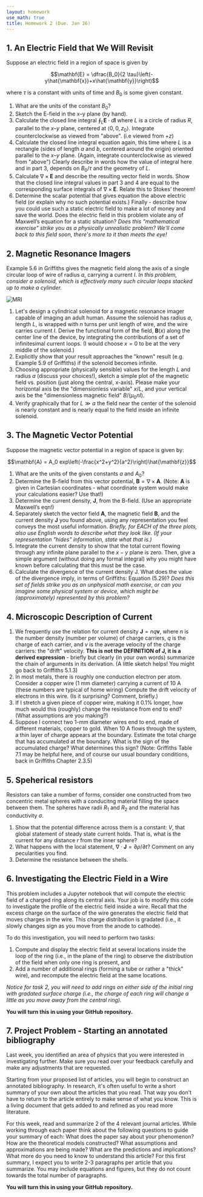 ```yaml
---
layout: homework
use_math: true
title: Homework 2 (Due. Jan 26)
---
```


## 1. An Electric Field that We Will Revisit

Suppose an electric field in a region of space is given by

$$\mathbf{E} = \dfrac{B_0}{2 \tau}\left(-y\hat{\mathbf{x}}+x\hat{\mathbf{y}}\right)$$

where $\tau$ is a constant with units of time and $B_0$ is some given constant.

1. What are the units of the constant $B_0$?
2. Sketch the E-field in the x–y plane (by hand).
3. Calculate the closed line integral $\oint_L \mathbf{E} \cdot d\mathbf{l}$ where $L$ is a circle of radius $R$,  parallel to the $x–y$ plane, centered at $\langle 0,0,z_0 \rangle$. Integrate counterclockwise as viewed from "above". (i.e viewed from $+z$)
4. Calculate the closed line integral equation again, this time where $L$ is a rectangle (sides of length $a$ and $b$, centered around the origin) oriented parallel to the $x–y$ plane. (Again, integrate counterclockwise as viewed from "above")  Clearly describe in words how the value of integral here and in part 3, depends on $B_0/\tau$ and the geometry of $L$.
5. Calculate $\nabla \times \mathbf{E}$ and describe the resulting vector field in words. Show that the closed line integral values in part 3 and 4 are equal to the corresponding surface integrals of $\nabla \times \mathbf{E}$.  Relate this to Stokes’ theorem!
6. Determine the scalar potential that gives equation the above electric field (or explain why no such potential exists.)   Finally - describe how you could use such a static electric field to make a lot of money and save the world.  Does the electric field in this problem violate any of Maxwell’s equation for a static situation?
*Does this "mathematical exercise" strike you as a physically unrealistic problem? We'll come back to this field soon, there's more to it than meets the eye!*

## 2. Magnetic Resonance Imagers

Example 5.6 in Griffiths gives the magnetic field along the axis of a single circular loop of wire of radius $a$, carrying a current $I$. *In this problem, consider a solenoid, which is effectively many such circular loops stacked up to make a cylinder.*

![MRI][mri]

[mri]: ./images/hw2/MRI.png

1. Let's design a cylindrical solenoid for a magnetic resonance imager capable of imaging an adult human. Assume the solenoid has radius $a$, length $L$, is wrapped with $n$ turns per unit length of wire, and the wire carries current $I$.  Derive the functional form of the field, $\mathbf{B}(x)$ along the center line of the device, by integrating the contributions of a set of infinitesimal current loops. (I would choose $x=0$ to be at the very middle of the solenoid.)
2. Explicitly show that your result approaches the "known" result (e.g. Example 5.9 of Griffiths) if the solenoid becomes infinite.
3. Choosing appropriate (physically sensible) values for the length $L$ and radius $a$ (discuss your choices!), sketch a simple plot of the magnetic field vs. position (just along the central, x-axis). Please make your horizontal axis be the "dimensionless variable" $x/L$,  and your vertical axis be the "dimensionless magnetic field" $B/(\mu_0 n I)$.
4. Verify graphically that for $L \gg a$ the field near the center of the solenoid is nearly constant and is nearly equal to the field inside an infinite solenoid.

## 3. The Magnetic Vector Potential

Suppose the magnetic vector potential in a region of space is given by:

$$\mathbf{A} = A_0 exp\left(-\frac{x^2+y^2}{a^2}\right)\hat{\mathbf{z}}$$

1. What are the units of the given constants $a$ and $A_0$?
2. Determine the B-field from this vector potential, $\mathbf{B} = \nabla \times \mathbf{A}$. (Note: $\mathbf{A}$ is given in Cartesian coordinates - what coordinate system would make your calculations easier? Use that!)
3. Determine the current density, $\mathbf{J}$, from the B-field.  (Use an appropriate Maxwell’s eqn!)
4. Separately sketch the vector field $\mathbf{A}$, the magnetic field $\mathbf{B}$, and the current density $\mathbf{J}$ you found above, using any representation you feel conveys the most useful information. *Briefly, for EACH of the three plots, also use English words to describe what they look like. (If your representation "hides" information, state what that is.)*
5. Integrate the current density to show that the total current flowing through any infinite plane parallel to the $x-y$ plane is zero. Then, give a simple argument (without doing any formal integral) why you might have known before calculating that this must be the case.
6. Calculate the divergence of the current density J. What does the value of the divergence imply, in terms of Griffiths: Equation (5.29)? *Does this set of fields strike you as an unphysical math exercise, or can you imagine some physical system or device, which might be (approximately) represented by this problem?*

## 4.  Microscopic Description of Current

1. We frequently use the relation for current density $\mathbf{J} = nq\mathbf{v}$, where $n$ is the number density (number per volume) of charge carriers, $q$ is the charge of each carrier, and $v$ is the average velocity of the charge carriers: the "drift" velocity. **This is not the DEFINITION of J, it is a derived expression** -  briefly but clearly (in your own words) summarize the chain of arguments in its derivation. (A little sketch helps! You might go back to Griffiths 5.1.3)
2. In most metals, there is roughly one conduction electron per atom.  Consider a copper wire (1 mm diameter) carrying a current of 10 A (these numbers are typical of home wiring) Compute the drift velocity of electrons in this wire. (Is it surprising? Comment, briefly.)
3. If I stretch a given piece of copper wire, making it 0.1% longer, how much would this (roughly) change the resistance from end to end? (What assumptions are you making?)
4. Suppose I connect two 1-mm diameter wires end to end, made of different materials, copper to gold.  When 10 A flows through the system, a thin layer of charge appears at the boundary.  Estimate the total charge that has accumulated at the boundary. What is the sign of the accumulated charge? What determines this sign? (Note: Griffiths Table 7.1 may be helpful here, and of course our usual boundary conditions, back in Griffiths Chapter 2.3.5)

## 5. Speherical resistors

Resistors can take a number of forms, consider one constructed from two concentric metal spheres with a conducitng material filling the space between them. The spheres have radii $R_1$ and $R_2$ and the material has conductivity $\sigma$.

1. Show that the potential difference across them is a constant: $V$, that global statement of steady state current holds. That is, what is the current for any distance $r$ from the inner sphere?
2. What happens with the local statement, $\nabla \cdot \mathbf{J} = \partial \rho / \partial t$? Comment on any pecularities you find.
3. Determine the resistance between the shells.

## 6. Investigating the Electric Field in a Wire

This problem includes a Jupyter notebook that will compute the electric field of a charged ring along its central axis. Your job is to modify this code to investigate the profile of the electric field inside a wire. Recall that the excess charge on the surface of the wire generates the electric field that moves charges in the wire. This charge distribution is gradated (i.e., it slowly changes sign as you move from the anode to cathode).

To do this investigation, you will need to perform two tasks:

1. Compute and display the electric field at several locations inside the loop of the ring (i.e., in the plane of the ring) to observe the distribution of the field when only one ring is present, and
2. Add a number of additional rings (forming a tube or rather a "thick" wire), and recompute the electric field at the same locations.

*Notice for task 2, you will need to add rings on either side of the initial ring with gradated surface charge (i.e., the charge of each ring will change a little as you move away from the central ring).*

**You will turn this in using your GitHub repository.**

## 7. Project Problem - Starting an annotated bibliography
Last week, you identified an area of physics that you were interested in investigating further. Make sure you read over your feedback carefully and make any adjustments that are requested.

Starting from your proposed list of articles, you will begin to construct an annotated bibliography. In research, it's often useful to write a short summary of your own about the articles that you read. That way you don't have to return to the article entirely to make sense of what you know. This is a living document that gets added to and refined as you read more literature.

For this week, read and summarize 2 of the 4 relevant journal articles. While working through each paper think about the following questions to guide your summary of each: What does the paper say about your phenomenon? How are the theoretical models constructed? What assumptions and approximations are being made? What are the predictions and implications? What more do you need to know to understand this article? For this first summary, I expect you to write 2-3 paragraphs per article that you summarize. You may include equations and figures, but they do not count towards the total number of paragraphs.

**You will turn this in using your GitHub repository.**
